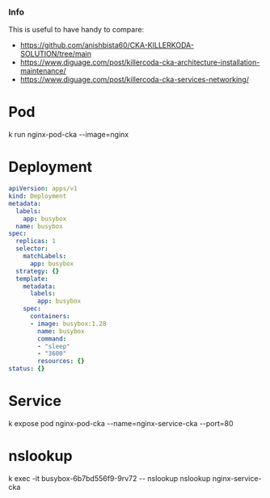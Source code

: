 ### Info

This is useful to have handy to compare:
- https://github.com/anishbista60/CKA-KILLERKODA-SOLUTION/tree/main
- https://www.diguage.com/post/killercoda-cka-architecture-installation-maintenance/
- https://www.diguage.com/post/killercoda-cka-services-networking/

# Pod
k run nginx-pod-cka --image=nginx


# Deployment

```YAML
apiVersion: apps/v1
kind: Deployment
metadata:
  labels:
    app: busybox
  name: busybox
spec:
  replicas: 1
  selector:
    matchLabels:
      app: busybox
  strategy: {}
  template:
    metadata:
      labels:
        app: busybox
    spec:
      containers:
      - image: busybox:1.28
        name: busybox
        command:
        - "sleep"
        - "3600"
        resources: {}
status: {}
```


# Service

k expose pod nginx-pod-cka --name=nginx-service-cka --port=80

# nslookup
k exec -it busybox-6b7bd556f9-9rv72 -- nslookup nslookup nginx-service-cka
